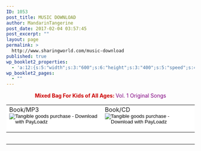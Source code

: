 ```yaml
---
ID: 1053
post_title: MUSIC DOWNLOAD
author: MandarinTangerine
post_date: 2017-02-04 03:57:45
post_excerpt: ""
layout: page
permalink: >
  http://www.sharingworld.com/music-download
published: true
wp_booklet2_properties:
  - 'a:12:{s:5:"width";s:3:"600";s:6:"height";s:3:"400";s:5:"speed";s:4:"1000";s:5:"delay";s:4:"5000";s:9:"direction";s:3:"LTR";s:14:"arrows_enabled";b:0;s:20:"page_numbers_enabled";b:1;s:14:"cover_behavior";s:4:"open";s:7:"padding";s:2:"10";s:18:"thumbnails_enabled";b:0;s:13:"popup_enabled";s:0:"";s:5:"theme";s:7:"default";}'
wp_booklet2_pages:
  - ""
---
```

<p style="text-align: center;"><span style="color: #cc0000;"><strong>Mixed Bag For Kids of All Ages: </strong></span><span style="color: #800080;">Vol. 1 Original Songs</span></p>

<table style="margin-bottom: 0;">
<tbody>
<tr style="margin-bottom: 0;">
<td style="background-color: #ffffff; border: 0; margin: 0;"><form action="https://www.payloadz.com/go/?tangible=1" method="post" target="paypal"><span style="font-size: 16px;">Book/MP3</span>
<input style="border: none; background: #FFF;" alt="Tangible goods purchase - Download with PayLoadz" name="submit" src="http://www.sharingworld.com/wp-content/uploads/2016/02/add-cart-e1464143165363.png" type="image" /><input name="cmd" type="hidden" value="_cart" /> <input name="business" type="hidden" value="sharingworld9@gmail.com" /> <input name="item_name" type="hidden" value="Mixed Bag for Kids: Book/MP3 Download" /> <input name="item_number" type="hidden" value="MB-mp3" /> <input name="amount" type="hidden" value="19.95" /> <input name="no_shipping" type="hidden" value="2" /> <input name="return" type="hidden" value="https://www.payloadz.com/d1/default.aspx" /> <input name="no_note" type="hidden" value="1" /> <input name="notify_url" type="hidden" value="http://www.payloadz.com/pay/index.asp" /> <input name="shipping" type="hidden" value="4.95" /> <input name="handling" type="hidden" value="0.00" /> <input name="rm" type="hidden" value="2" /> <input name="mrb" type="hidden" value="R-5L192964UH642590D" /> <input name="bn" type="hidden" value="PayLoadz" /> <input name="pal" type="hidden" value="QNV3YGA7EVCDE" /> <input name="cbt" type="hidden" value="Continue to Download" /> <input name="tangible" type="hidden" value="true" /> <input name="shopping_url " type="hidden" /></form></td>
<td style="background-color: #ffffff; border: 0;"><form action="https://www.payloadz.com/go/?tangible=1" method="post" target="paypal"><span style="font-size: 16px;">Book/CD </span>
<input style="border: none; background: #FFF;" alt="Tangible goods purchase - Download with PayLoadz" name="submit" src="http://www.sharingworld.com/wp-content/uploads/2016/02/add-cart-e1464143165363.png" type="image" /> <input name="cmd" type="hidden" value="_cart" /> <input name="business" type="hidden" value="sharingworld9@gmail.com" /> <input name="item_name" type="hidden" value="Mixed Bag for Kids: Book/CD" /> <input name="item_number" type="hidden" value="MB - CD" /> <input name="amount" type="hidden" value="25.95" /> <input name="no_shipping" type="hidden" value="2" /> <input name="return" type="hidden" value="https://www.payloadz.com/d1/default.aspx" /> <input name="no_note" type="hidden" value="1" /> <input name="notify_url" type="hidden" value="http://www.payloadz.com/pay/index.asp" /> <input name="shipping" type="hidden" value="4.95" /> <input name="handling" type="hidden" value="0.00" /> <input name="rm" type="hidden" value="2" /> <input name="mrb" type="hidden" value="R-5L192964UH642590D" /> <input name="bn" type="hidden" value="PayLoadz" /> <input name="pal" type="hidden" value="QNV3YGA7EVCDE" /> <input name="cbt" type="hidden" value="Continue to Download" /> <input name="tangible" type="hidden" value="true" /> <input name="shopping_url " type="hidden" /></form></td>
</tr>
</tbody>
</table>
&nbsp;

<hr />